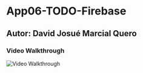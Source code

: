 # App06-TODO-Firebase
## Autor: David Josué Marcial Quero

### Video Walkthrough
<img src='Screenshots/Walkthrough.gif' title='Video Walkthrough' width='' alt='Video Walkthrough' />
